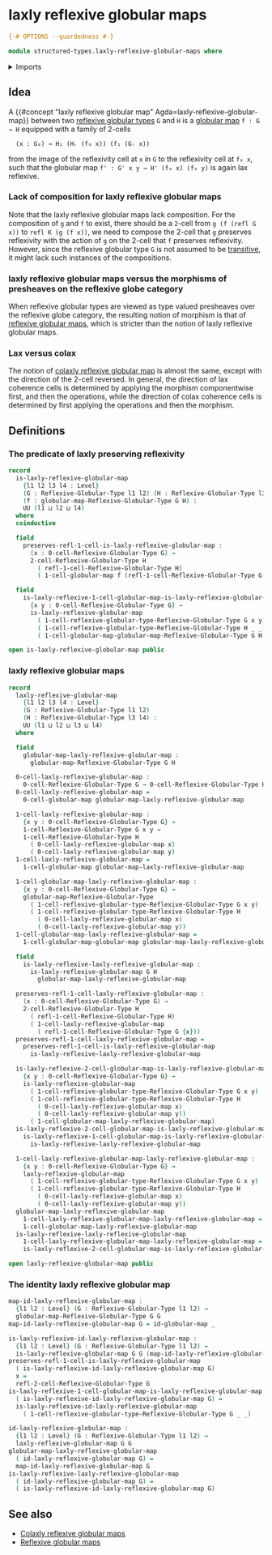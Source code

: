 # laxly reflexive globular maps

```agda
{-# OPTIONS --guardedness #-}

module structured-types.laxly-reflexive-globular-maps where
```

<details><summary>Imports</summary>

```agda
open import foundation.universe-levels

open import structured-types.globular-maps
open import structured-types.reflexive-globular-types
```

</details>

## Idea

A {{#concept "laxly reflexive globular map" Agda=laxly-reflexive-globular-map}}
between two
[reflexive globular types](structured-types.reflexive-globular-types.md) `G` and
`H` is a [globular map](structured-types.globular-maps.md) `f : G → H` equipped
with a family of 2-cells

```text
  (x : G₀) → H₂ (Hᵣ (f₀ x)) (f₁ (Gᵣ x))
```

from the image of the reflexivity cell at `x` in `G` to the reflexivity cell at
`f₀ x`, such that the globular map `f' : G' x y → H' (f₀ x) (f₀ y)` is again lax
reflexive.

### Lack of composition for laxly reflexive globular maps

Note that the laxly reflexive globular maps lack composition. For the
composition of `g` and `f` to exist, there should be a `2`-cell from
`g (f (refl G x))` to `refl K (g (f x))`, we need to compose the 2-cell that `g`
preserves reflexivity with the action of `g` on the 2-cell that `f` preserves
reflexivity. However, since the reflexive globular type `G` is not assumed to be
[transitive](structured-types.transitive-globular-types.md), it might lack such
instances of the compositions.

### laxly reflexive globular maps versus the morphisms of presheaves on the reflexive globe category

When reflexive globular types are viewed as type valued presheaves over the
reflexive globe category, the resulting notion of morphism is that of
[reflexive globular maps](structured-types.reflexive-globular-maps.md), which is
stricter than the notion of laxly reflexive globular maps.

### Lax versus colax

The notion of
[colaxly reflexive globular map](structured-types.colaxly-reflexive-globular-maps.md)
is almost the same, except with the direction of the 2-cell reversed. In
general, the direction of lax coherence cells is determined by applying the
morphism componentwise first, and then the operations, while the direction of
colax coherence cells is determined by first applying the operations and then
the morphism.

## Definitions

### The predicate of laxly preserving reflexivity

```agda
record
  is-laxly-reflexive-globular-map
    {l1 l2 l3 l4 : Level}
    (G : Reflexive-Globular-Type l1 l2) (H : Reflexive-Globular-Type l3 l4)
    (f : globular-map-Reflexive-Globular-Type G H) :
    UU (l1 ⊔ l2 ⊔ l4)
  where
  coinductive

  field
    preserves-refl-1-cell-is-laxly-reflexive-globular-map :
      (x : 0-cell-Reflexive-Globular-Type G) →
      2-cell-Reflexive-Globular-Type H
        ( refl-1-cell-Reflexive-Globular-Type H)
        ( 1-cell-globular-map f (refl-1-cell-Reflexive-Globular-Type G {x}))

  field
    is-laxly-reflexive-1-cell-globular-map-is-laxly-reflexive-globular-map :
      {x y : 0-cell-Reflexive-Globular-Type G} →
      is-laxly-reflexive-globular-map
        ( 1-cell-reflexive-globular-type-Reflexive-Globular-Type G x y)
        ( 1-cell-reflexive-globular-type-Reflexive-Globular-Type H _ _)
        ( 1-cell-globular-map-globular-map-Reflexive-Globular-Type G H f)

open is-laxly-reflexive-globular-map public
```

### laxly reflexive globular maps

```agda
record
  laxly-reflexive-globular-map
    {l1 l2 l3 l4 : Level}
    (G : Reflexive-Globular-Type l1 l2)
    (H : Reflexive-Globular-Type l3 l4) :
    UU (l1 ⊔ l2 ⊔ l3 ⊔ l4)
  where

  field
    globular-map-laxly-reflexive-globular-map :
      globular-map-Reflexive-Globular-Type G H

  0-cell-laxly-reflexive-globular-map :
    0-cell-Reflexive-Globular-Type G → 0-cell-Reflexive-Globular-Type H
  0-cell-laxly-reflexive-globular-map =
    0-cell-globular-map globular-map-laxly-reflexive-globular-map

  1-cell-laxly-reflexive-globular-map :
    {x y : 0-cell-Reflexive-Globular-Type G} →
    1-cell-Reflexive-Globular-Type G x y →
    1-cell-Reflexive-Globular-Type H
      ( 0-cell-laxly-reflexive-globular-map x)
      ( 0-cell-laxly-reflexive-globular-map y)
  1-cell-laxly-reflexive-globular-map =
    1-cell-globular-map globular-map-laxly-reflexive-globular-map

  1-cell-globular-map-laxly-reflexive-globular-map :
    {x y : 0-cell-Reflexive-Globular-Type G} →
    globular-map-Reflexive-Globular-Type
      ( 1-cell-reflexive-globular-type-Reflexive-Globular-Type G x y)
      ( 1-cell-reflexive-globular-type-Reflexive-Globular-Type H
        ( 0-cell-laxly-reflexive-globular-map x)
        ( 0-cell-laxly-reflexive-globular-map y))
  1-cell-globular-map-laxly-reflexive-globular-map =
    1-cell-globular-map-globular-map globular-map-laxly-reflexive-globular-map

  field
    is-laxly-reflexive-laxly-reflexive-globular-map :
      is-laxly-reflexive-globular-map G H
        globular-map-laxly-reflexive-globular-map

  preserves-refl-1-cell-laxly-reflexive-globular-map :
    (x : 0-cell-Reflexive-Globular-Type G) →
    2-cell-Reflexive-Globular-Type H
      ( refl-1-cell-Reflexive-Globular-Type H)
      ( 1-cell-laxly-reflexive-globular-map
        ( refl-1-cell-Reflexive-Globular-Type G {x}))
  preserves-refl-1-cell-laxly-reflexive-globular-map =
    preserves-refl-1-cell-is-laxly-reflexive-globular-map
      is-laxly-reflexive-laxly-reflexive-globular-map

  is-laxly-reflexive-2-cell-globular-map-is-laxly-reflexive-globular-map :
    {x y : 0-cell-Reflexive-Globular-Type G} →
    is-laxly-reflexive-globular-map
      ( 1-cell-reflexive-globular-type-Reflexive-Globular-Type G x y)
      ( 1-cell-reflexive-globular-type-Reflexive-Globular-Type H
        ( 0-cell-laxly-reflexive-globular-map x)
        ( 0-cell-laxly-reflexive-globular-map y))
      ( 1-cell-globular-map-laxly-reflexive-globular-map)
  is-laxly-reflexive-2-cell-globular-map-is-laxly-reflexive-globular-map =
    is-laxly-reflexive-1-cell-globular-map-is-laxly-reflexive-globular-map
      is-laxly-reflexive-laxly-reflexive-globular-map

  1-cell-laxly-reflexive-globular-map-laxly-reflexive-globular-map :
    {x y : 0-cell-Reflexive-Globular-Type G} →
    laxly-reflexive-globular-map
      ( 1-cell-reflexive-globular-type-Reflexive-Globular-Type G x y)
      ( 1-cell-reflexive-globular-type-Reflexive-Globular-Type H
        ( 0-cell-laxly-reflexive-globular-map x)
        ( 0-cell-laxly-reflexive-globular-map y))
  globular-map-laxly-reflexive-globular-map
    1-cell-laxly-reflexive-globular-map-laxly-reflexive-globular-map =
    1-cell-globular-map-laxly-reflexive-globular-map
  is-laxly-reflexive-laxly-reflexive-globular-map
    1-cell-laxly-reflexive-globular-map-laxly-reflexive-globular-map =
    is-laxly-reflexive-2-cell-globular-map-is-laxly-reflexive-globular-map

open laxly-reflexive-globular-map public
```

### The identity laxly reflexive globular map

```agda
map-id-laxly-reflexive-globular-map :
  {l1 l2 : Level} (G : Reflexive-Globular-Type l1 l2) →
  globular-map-Reflexive-Globular-Type G G
map-id-laxly-reflexive-globular-map G = id-globular-map _

is-laxly-reflexive-id-laxly-reflexive-globular-map :
  {l1 l2 : Level} (G : Reflexive-Globular-Type l1 l2) →
  is-laxly-reflexive-globular-map G G (map-id-laxly-reflexive-globular-map G)
preserves-refl-1-cell-is-laxly-reflexive-globular-map
  ( is-laxly-reflexive-id-laxly-reflexive-globular-map G)
  x =
  refl-2-cell-Reflexive-Globular-Type G
is-laxly-reflexive-1-cell-globular-map-is-laxly-reflexive-globular-map
  ( is-laxly-reflexive-id-laxly-reflexive-globular-map G) =
  is-laxly-reflexive-id-laxly-reflexive-globular-map
    ( 1-cell-reflexive-globular-type-Reflexive-Globular-Type G _ _)

id-laxly-reflexive-globular-map :
  {l1 l2 : Level} (G : Reflexive-Globular-Type l1 l2) →
  laxly-reflexive-globular-map G G
globular-map-laxly-reflexive-globular-map
  ( id-laxly-reflexive-globular-map G) =
  map-id-laxly-reflexive-globular-map G
is-laxly-reflexive-laxly-reflexive-globular-map
  ( id-laxly-reflexive-globular-map G) =
  ( is-laxly-reflexive-id-laxly-reflexive-globular-map G)
```

## See also

- [Colaxly reflexive globular maps](structured-types.colaxly-reflexive-globular-maps.md)
- [Reflexive globular maps](structured-types.reflexive-globular-maps.md)
